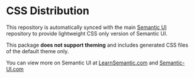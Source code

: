 # CSS  Distribution

This repository is automatically synced with the main [Semantic UI](https://github.com/Semantic-Org/Semantic-UI)
repository to provide lightweight CSS only version of Semantic UI.

This package **does not support theming** and includes generated CSS files of the default theme only.

You can view more on Semantic UI at [LearnSemantic.com](http://www.learnsemantic.com)
and [Semantic-UI.com](http://www.semantic-ui.com)

